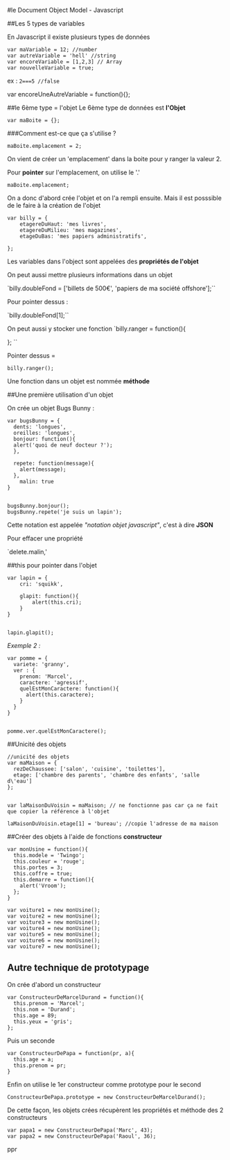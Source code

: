 #le Document Object Model - Javascript

##Les 5 types de variables

En Javascript il existe plusieurs types de données

```
var maVariable = 12; //number
var autreVariable = 'hell' //string
var encoreVariable = [1,2,3] // Array
var nouvelleVariable = true;

```

ex :
`2===5 //false`

var encoreUneAutreVariable = function(){};


##le 6ème type = l'objet
Le 6ème type de données est **l'Objet**

`var maBoite = {};`


###Comment est-ce que ça s'utilise ?

`maBoite.emplacement = 2;`

On vient de créer un 'emplacement' dans la boite pour y ranger la valeur 2.

Pour **pointer** sur l'emplacement, on utilise le '.'

`maBoite.emplacement;`

On a donc d'abord crée l'objet et on l'a rempli ensuite.
Mais il est posssible de le faire à la création de l'objet

```
var billy = {
	etagereDuHaut: 'mes livres',
	etagereDuMilieu: 'mes magazines',
	etageDuBas: 'mes papiers administratifs',

};
```

Les variables dans l'object sont appelées des **propriétés de l'objet**

On peut aussi mettre plusieurs informations dans un objet

`billy.doubleFond = ['billets de 500€', 'papiers de ma société offshore'];``

Pour pointer dessus :

`billy.doubleFond[1];``


On peut aussi y stocker une fonction
`billy.ranger = function(){

};
``

Pointer dessus =

`billy.ranger();`

Une fonction dans un objet est nommée **méthode**


##Une première utilisation d'un objet

On crée un objet Bugs Bunny :

```
var bugsBunny = {
  dents: 'longues',
  oreilles: 'longues',
  bonjour: function(){
  alert('quoi de neuf docteur ?');
  },

  repete: function(message){
    alert(message);
  },
    malin: true
}


bugsBunny.bonjour();
bugsBunny.repete('je suis un lapin');
```

Cette notation est appelée *"notation objet javascript"*, c'est à dire **JSON**


Pour effacer une propriété

`delete.malin,'

##this pour pointer dans l'objet

```
var lapin = {
	cri: 'squikk',

	glapit: function(){
		alert(this.cri);
	}
}


lapin.glapit();

```
*Exemple 2 :*

```
var pomme = {
  variete: 'granny',
  ver : {
    prenom: 'Marcel',
    caractere: 'agressif',
    quelEstMonCaractere: function(){
      alert(this.caractere);
    }
  }
}


pomme.ver.quelEstMonCaractere();

```


##Unicité des objets


```
//unicité des objets
var maMaison = {
  rezDeChaussee: ['salon', 'cuisine', 'toilettes'],
  etage: ['chambre des parents', 'chambre des enfants', 'salle d\'eau']
};


var laMaisonDuVoisin = maMaison; // ne fonctionne pas car ça ne fait que copier la référence à l'objet

laMaisonDuVoisin.etage[1] = 'bureau'; //copie l'adresse de ma maison
```




##Créer des objets à l'aide de fonctions **constructeur**


```
var monUsine = function(){
  this.modele = 'Twingo';
  this.couleur = 'rouge';
  this.portes = 3;
  this.coffre = true;
  this.demarre = function(){
    alert('Vroom');
  };
}

var voiture1 = new monUsine();
var voiture2 = new monUsine();
var voiture3 = new monUsine();
var voiture4 = new monUsine();
var voiture5 = new monUsine();
var voiture6 = new monUsine();
var voiture7 = new monUsine();
```



## Autre technique de prototypage

On crée d'abord un constructeur  
```
var ConstructeurDeMarcelDurand = function(){
  this.prenom = 'Marcel';
  this.nom = 'Durand';
  this.age = 89;
  this.yeux = 'gris';
};

```

Puis un seconde

```
var ConstructeurDePapa = function(pr, a){
  this.age = a;
  this.prenom = pr;
}
```

Enfin on utilise le 1er constructeur comme prototype pour le second

`ConstructeurDePapa.prototype = new ConstructeurDeMarcelDurand();`

De cette façon, les objets crées récupèrent les propriétés et méthode des 2 constructeurs

```
var papa1 = new ConstructeurDePapa('Marc', 43);
var papa2 = new ConstructeurDePapa('Raoul', 36);
```
ppr
